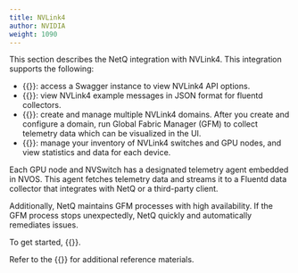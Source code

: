 ```yaml
---
title: NVLink4
author: NVIDIA
weight: 1090
---
```


This section describes the NetQ integration with NVLink4. This integration supports the following:


 - {{<exlink url="https://docs.nvidia.com/networking-ethernet-software/cumulus-netq-43/api/index.html" text="API reference">}}: access a Swagger instance to view NVLink4 API options.
 - {{<link title="NVLink4 Fluentd Reference" text="Fluentd message reference">}}: view NVLink4 example messages in JSON format for fluentd collectors.
 - {{<link title="NVLink4 Domain Management" text="Domain management">}}: create and manage multiple NVLink4 domains. After you create and configure a domain, run Global Fabric Manager (GFM) to collect telemetry data which can be visualized in the UI.
 - {{<link title="NVLink4 Inventory Management" text="Inventory management">}}: manage your inventory of NVLink4 switches and GPU nodes, and view statistics and data for each device.
 

 Each GPU node and NVSwitch has a designated telemetry agent embedded in NVOS. This agent fetches telemetry data and streams it to a Fluentd data collector that integrates with NetQ or a third-party client. 
 
 Additionally, NetQ maintains GFM processes with high availability. If the GFM process stops unexpectedly, NetQ quickly and automatically remediates issues.

 To get started, {{<link title="NVLink4 Installation Management" text="install NetQ">}}.

 Refer to the {{<link title="NVLink4 Glossary" text="glossary">}} for additional reference materials.
